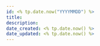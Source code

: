 ```yaml
---
id: <% tp.date.now("YYYYMMDD") %>
title: 
description: 
date_created: <% tp.date.now() %>
date_updated: <% tp.date.now() %>
---
```

